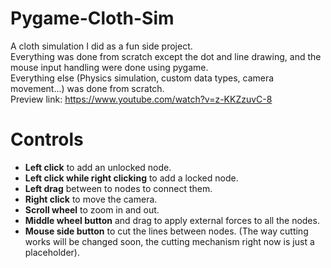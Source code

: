 # Pygame-Cloth-Sim
A cloth simulation I did as a fun side project.    
Everything was done from scratch except the dot and line drawing, and the mouse input handling were done using pygame.     
Everything else (Physics simulation, custom data types, camera movement...) was done from scratch.    
Preview link: https://www.youtube.com/watch?v=z-KKZzuvC-8

# Controls
- **Left click** to add an unlocked node.
- **Left click while right clicking** to add a locked node. 
- **Left drag** between to nodes to connect them.
- **Right click** to move the camera.
- **Scroll wheel** to zoom in and out.
- **Middle wheel button** and drag to apply external forces to all the nodes.
- **Mouse side button** to cut the lines between nodes. (The way cutting works will be changed soon, the cutting mechanism right now is just a placeholder).
